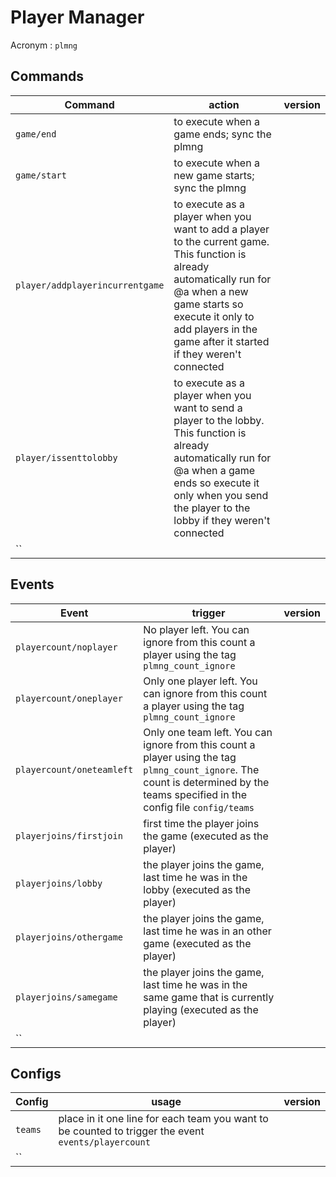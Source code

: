 # Player Manager

Acronym : `plmng`


## Commands

| Command | action | version |
|--|--|--|
| `game/end` | to execute when a game ends; sync the plmng |  |
| `game/start` | to execute when a new game starts; sync the plmng |  |
| `player/addplayerincurrentgame` | to execute as a player when you want to add a player to the current game. This function is already automatically run for @a when a new game starts so execute it only to add players in the game after it started if they weren't connected |  |
| `player/issenttolobby` | to execute as a player when you want to send a player to the lobby. This function is already automatically run for @a when a game ends so execute it only when you send the player to the lobby if they weren't connected |  |
| `` |  |  |


## Events

| Event | trigger | version |
|--|--|--|
| `playercount/noplayer` | No player left. You can ignore from this count a player using the tag `plmng_count_ignore` |  |
| `playercount/oneplayer` | Only one player left. You can ignore from this count a player using the tag `plmng_count_ignore` |  |
| `playercount/oneteamleft` | Only one team left. You can ignore from this count a player using the tag `plmng_count_ignore`. The count is determined by the teams specified in the config file `config/teams` |  |
| `playerjoins/firstjoin` | first time the player joins the game (executed as the player) |  |
| `playerjoins/lobby` | the player joins the game, last time he was in the lobby (executed as the player) |  |
| `playerjoins/othergame` | the player joins the game, last time he was in an other game (executed as the player) |  |
| `playerjoins/samegame` | the player joins the game, last time he was in the same game that is currently playing (executed as the player) |  |
| `` |  |  |


## Configs

| Config | usage | version |
|--|--|--|
| `teams` | place in it one line for each team you want to be counted to trigger the event `events/playercount` |  |
| `` |  |  |
